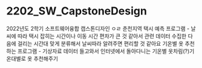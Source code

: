 # 2202_SW_CapstoneDesign
2022년도 2학기 소프트웨어융합 캡스톤디자인
ㅇㄹ
춘천지역 택시 예측 프로그램 - 날씨에 따라 택시 잡히는 시간이나 이동 시간 편차가 큰 것 같아서 관련 데이터 수집한 다음에 걸리는 시간대 맞게 분류해서 날씨따라 알려주면 편리할 것 같아요
기온별 옷 추천하는 프로그램 - 기상자료 데이터 들고와서 인터넷에서 돌아다니는 기온별 옷차림(?)기온대별로 옷 추천해주기
